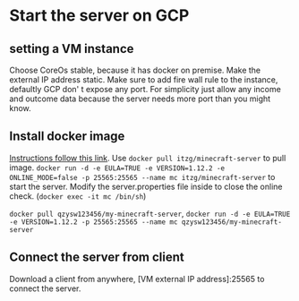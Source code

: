# Start the server on GCP
## setting a VM instance
Choose CoreOs stable, because it has docker on premise. 
Make the external IP address static.
Make sure to add fire wall rule to the instance, defaultly GCP don' t expose any port.
For simplicity just allow any income and outcome data because the server needs more port than you might know.

## Install docker image
[Instructions follow this link](https://hub.docker.com/r/itzg/minecraft-server/).
Use ```docker pull itzg/minecraft-server``` to pull image. ```docker run -d -e EULA=TRUE -e VERSION=1.12.2 -e ONLINE_MODE=false -p 25565:25565 --name mc itzg/minecraft-server```
to start the server. Modify the server.properties file inside to close the online check. (```docker exec -it mc /bin/sh```)

```docker pull qzysw123456/my-minecraft-server```, ```docker run -d -e EULA=TRUE -e VERSION=1.12.2 -p 25565:25565 --name mc qzysw123456/my-minecraft-server```
## Connect the server from client
Download a client from anywhere, [VM external IP address]:25565 to connect the server.



